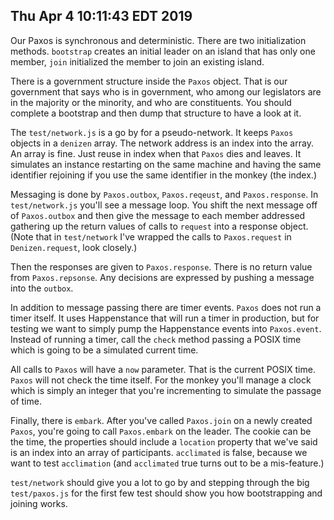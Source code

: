 ## Thu Apr  4 10:11:43 EDT 2019

Our Paxos is synchronous and deterministic. There are two initialization
methods. `bootstrap` creates an initial leader on an island that has only one
member, `join` initialized the member to join an existing island.

There is a government structure inside the `Paxos` object. That is our
government that says who is in government, who among our legislators are in the
majority or the minority, and who are constituents. You should complete a
bootstrap and then dump that structure to have a look at it.

The `test/network.js` is a go by for a pseudo-network. It keeps `Paxos`
objects in a `denizen` array. The network address is an index into the array.
An array is fine. Just reuse in index when that `Paxos` dies and leaves. It
simulates an instance restarting on the same machine and having the same
identifier rejoining if you use the same identifier in the monkey (the index.)

Messaging is done by `Paxos.outbox`, `Paxos.reqeust`, and `Paxos.response`. In
`test/network.js` you'll see a message loop. You shift the next message off of
`Paxos.outbox` and then give the message to each member addressed gathering up
the return values of calls to `request` into a response object. (Note that in
`test/network` I've wrapped the calls to `Paxos.request` in `Denizen.request`,
look closely.)

Then the responses are given to `Paxos.response`. There is no return value from
`Paxos.repsonse`. Any decisions are expressed by pushing a message into the
`outbox`.

In addition to message passing there are timer events. `Paxos` does not run a
timer itself. It uses Happenstance that will run a timer in production, but for
testing we want to simply pump the Happenstance events into `Paxos.event`.
Instead of running a timer, call the `check` method passing a POSIX time which
is going to be a simulated current time.

All calls to `Paxos` will have a `now` parameter. That is the current POSIX
time. `Paxos` will not check the time itself. For the monkey you'll manage a
clock which is simply an integer that you're incrementing to simulate the
passage of time.

Finally, there is `embark`. After you've called `Paxos.join` on a newly created
`Paxos`, you're going to call `Paxos.embark` on the leader. The cookie can be
the time, the properties should include a `location` property that we've said is
an index into an array of participants. `acclimated` is false, because we want
to test `acclimation` (and `acclimated` true turns out to be a mis-feature.)

`test/network` should give you a lot to go by and stepping through the big
`test/paxos.js` for the first few test should show you how bootstrapping and
joining works.
